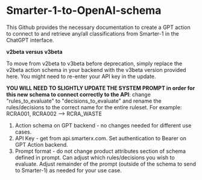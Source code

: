 # Smarter-1-to-OpenAI-schema

This Github provides the necessary documentation to create a GPT action to connect to and retrieve any/all classifications from Smarter-1 in the ChatGPT interface.

****v2beta versus v3beta****

To move from v2beta to v3beta before deprecation, simply replace the v2beta action schema in your backend with the v3beta version provided here. You might need to re-enter your API key in the update.

**YOU WILL NEED TO SLIGHTLY UPDATE THE SYSTEM PROMPT in order for this new schema to connect correctly to the API**:
change "rules_to_evaluate" to "decisions_to_evaluate" and rename the rules/decisions to the correct name for the entire ruleset. For example: RCRA001, RCRA002 --> RCRA_WASTE


1. Action schema on GPT backend - no changes needed for different use cases.
2. API Key - get from api.smarterx.com. Set authentication to Bearer on GPT Action backend.
3. Prompt format - do not change product attributes section of schema defined in prompt. Can adjust which rules/decisions you wish to evaluate. Adjust remainder of the prompt (outside of the schema to send to Smarter-1) as needed for your use case.
